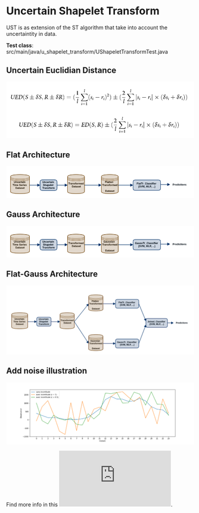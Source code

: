 # Uncertain Shapelet Transform

UST is as extension of the ST algorithm that take into account the uncertaintity in data.

**Test class**: src/main/java/u_shapelet_transform/UShapeletTransformTest.java

## Uncertain Euclidian Distance
![Uncertain Euclidean Distance](https://github.com/frankl1/Uncertain-Shapelet-Transform/blob/master/ued.png)

## Flat Architecture
![Flat architecture](https://github.com/frankl1/Uncertain-Shapelet-Transform/blob/master/ust-flat-architecture.png)

## Gauss Architecture
![Gauss architecture](https://github.com/frankl1/Uncertain-Shapelet-Transform/blob/master/ust-gauss-architecture.png)

## Flat-Gauss  Architecture
![Flat-Gauss architecture](https://github.com/frankl1/Uncertain-Shapelet-Transform/blob/master/ust-flat-gauss-architecture.png)

## Add noise illustration
![noise illustration](https://github.com/frankl1/Uncertain-Shapelet-Transform/blob/master/Chinatown-noised.png)




Find more info in this ![report](https://github.com/frankl1/Uncertain-Shapelet-Transform/blob/master/rapport-stage.pdf).
